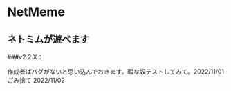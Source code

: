 # NetMeme

## ネトミムが遊べます
 ###v2.2.X：  
 
 作成者ばバグがないと思い込んでおきます。暇な奴テストしてみて。2022/11/01  
 ごみ捨て 2022/11/02
